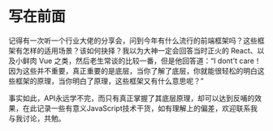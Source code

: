# 写在前面

记得有一次听一个行业大佬的分享会，问到今年有什么流行的前端框架吗？这些框架有怎样的适用场景？该如何抉择？我以为大神一定会回答当时正火的 React、以及小鲜肉 Vue 之类，然后老生常谈的比较一番，但是他回答道：“I dont't care！因为这些并不重要，真正重要的是底层，当你了解了底层，你就能很轻松的明白这些框架的原理，当你明白了原理，这些框架又有什么意思呢？”

事实如此，API永远学不完，而只有真正掌握了其底层原理，却可以达到反哺的效果，在此记录一些有意义JavaScript技术干货，如有理解上的偏差，欢迎联系我与我讨论，共勉。
